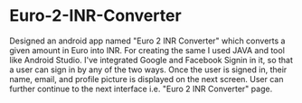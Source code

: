 # Euro-2-INR-Converter
Designed an android app named "Euro 2 INR Converter" which converts a given amount in Euro into INR. For creating the same I used JAVA and tool like Android Studio. I've integrated Google and Facebook Signin in it, so that a user can sign in by any of the two ways. Once the user is signed in, their name, email, and profile picture is displayed on the next screen. User can further continue to the next interface i.e. "Euro 2 INR Converter" page. 
